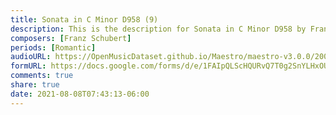 ```yaml
---
title: Sonata in C Minor D958 (9)
description: This is the description for Sonata in C Minor D958 by Franz Schubert
composers: [Franz Schubert]
periods: [Romantic]
audioURL: https://OpenMusicDataset.github.io/Maestro/maestro-v3.0.0/2004/MIDI-Unprocessed_XP_22_R2_2004_01_ORIG_MID--AUDIO_22_R2_2004_03_Track03_wav.midi
formURL: https://docs.google.com/forms/d/e/1FAIpQLScHQURvQ7T0g2SnYLHxOUTptJrUvHPqxvPQHUVRSC7CC4cKTg/viewform
comments: true
share: true
date: 2021-08-08T07:43:13-06:00
---
```

